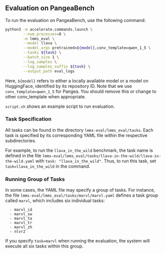 ## Evaluation on PangeaBench

To run the evaluation on PangeaBench, use the following command:

```bash
python3 -m accelerate.commands.launch \
        --num_processes=8 \
        -m lmms_eval \
        --model llava \
        --model_args pretrained=${model},conv_template=qwen_1_5 \
        --tasks ${task} \
        --batch_size 1 \
        --log_samples \
        --log_samples_suffix ${task} \
        --output_path eval_logs
```

Here, `${model}` refers to either a locally available model or a model on HuggingFace, identified by its repository ID. Note that we use `conv_template=qwen_1_5` for Pangea. You should remove this or change to other conv_template when appropriate.

`script.sh` shows an example script to run evaluation.

### Task Specification
All tasks can be found in the directory `lmms-eval/lmms_eval/tasks`. Each task is specified by its corresponding YAML file within the respective subdirectories.

For example, to run the `llava_in_the_wild` benchmark, the task name is defined in the file `lmms-eval/lmms_eval/tasks/llava-in-the-wild/llava-in-the-wild.yaml` with `task: "llava_in_the_wild"`. Thus, to run this task, set `task=llava_in_the_wild` in the command.

### Running Group of Tasks
In some cases, the YAML file may specify a group of tasks. For instance, the file `lmms-eval/lmms_eval/tasks/marvl/marvl.yaml` defines a task group called `marvl`, which includes six individual tasks:

```
  - marvl_id
  - marvl_sw
  - marvl_ta
  - marvl_tr
  - marvl_zh
  - nlvr2
```

If you specify `task=marvl` when running the evaluation, the system will execute all six tasks within this group.
